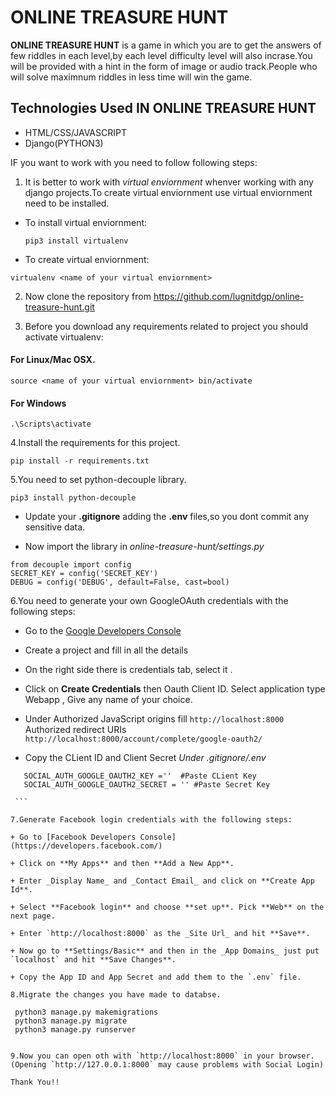 # ONLINE TREASURE HUNT
**ONLINE TREASURE HUNT** is a game in which you are to get the answers of few riddles in each level,by each level difficulty level will also incrase.You will be provided with a hint in the form of image or audio track.People who will solve maximnum riddles in less time will win the game.

## Technologies Used IN ONLINE TREASURE HUNT
- HTML/CSS/JAVASCRIPT
- Django(PYTHON3)

IF you want to work with  you need to follow following steps:

1. It is better to work with *virtual enviornment* whenver working with any django projects.To create virtual enviornment use virtual enviornment need to be installed.

 - To install virtual enviornment:
    ```
    pip3 install virtualenv

    ```
 - To create virtual enviornment:
 ```
 virtualenv <name of your virtual enviornment>
 ```
2. Now clone the repository from https://github.com/lugnitdgp/online-treasure-hunt.git

3. Before you download any requirements related to project you should activate virtualenv:

#### For Linux/Mac OSX.   
```
source <name of your virtual enviornment> bin/activate

```

#### For Windows
```
.\Scripts\activate

```
4.Install the requirements for this project.
```
pip install -r requirements.txt

```
5.You need to set python-decouple library.
```
pip3 install python-decouple

```
  - Update your **.gitignore** adding the **.env** files,so you dont commit any sensitive data.
  
  - Now import the library in *online-treasure-hunt/settings.py*
  ```
  from decouple import config
  SECRET_KEY = config('SECRET_KEY')
  DEBUG = config('DEBUG', default=False, cast=bool)

  ```
  
6.You need to generate your own GoogleOAuth credentials with the following steps:

  + Go to the [Google Developers Console](https://console.developers.google.com/)

  + Create a project and fill in all the details

  + On the right side there is credentials tab, select it .

  + Click on **Create Credentials** then Oauth Client ID. Select application type Webapp , Give any name of your choice.

  + Under Authorized JavaScript origins fill
  `http://localhost:8000`
  Authorized redirect URIs `http://localhost:8000/account/complete/google-oauth2/`

  + Copy the CLient ID and Client Secret
   *Under .gitignore/.env*
   ```
      SOCIAL_AUTH_GOOGLE_OAUTH2_KEY =''  #Paste CLient Key
      SOCIAL_AUTH_GOOGLE_OAUTH2_SECRET = '' #Paste Secret Key

    ```

7.Generate Facebook login credentials with the following steps:

  + Go to [Facebook Developers Console](https://developers.facebook.com/)

  + Click on **My Apps** and then **Add a New App**.

  + Enter _Display Name_ and _Contact Email_ and click on **Create App Id**.

  + Select **Facebook login** and choose **set up**. Pick **Web** on the next page.

  + Enter `http://localhost:8000` as the _Site Url_ and hit **Save**.

  + Now go to **Settings/Basic** and then in the _App Domains_ just put `localhost` and hit **Save Changes**.

  + Copy the App ID and App Secret and add them to the `.env` file.

8.Migrate the changes you have made to databse.

    python3 manage.py makemigrations
    python3 manage.py migrate
    python3 manage.py runserver


9.Now you can open oth with `http://localhost:8000` in your browser. (Opening `http://127.0.0.1:8000` may cause problems with Social Login)

Thank You!!
